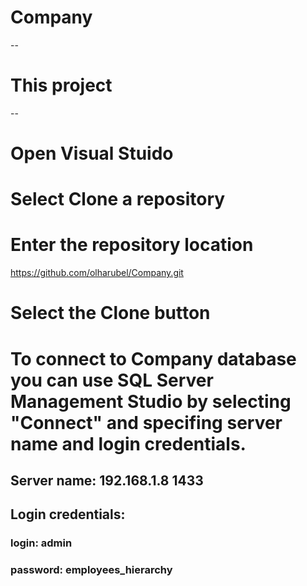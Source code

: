 # Company
--
# This project 

--
# Open Visual Stuido
# Select Clone a repository
# Enter the repository location
https://github.com/olharubel/Company.git
# Select the Clone button

# To connect to Company database you can use SQL Server Management Studio by selecting "Connect" and specifing server name and login credentials.
## Server name: 192.168.1.8 1433
## Login credentials: 
### login: admin
### password: employees_hierarchy

